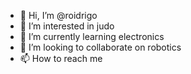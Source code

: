 - 👋 Hi, I’m @roidrigo
- 👀 I’m interested in judo
- 🌱 I’m currently learning electronics
- 💞️ I’m looking to collaborate on robotics
- 📫 How to reach me 

<!---
roidrigo/roidrigo is a ✨ special ✨ repository because its `README.md` (this file) appears on your GitHub profile.
You can click the Preview link to take a look at your changes.
--->
